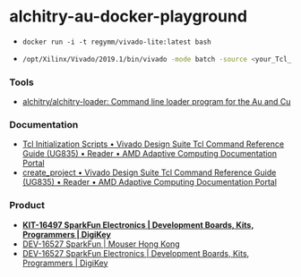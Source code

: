 alchitry-au-docker-playground
=============================
- `docker run -i -t regymm/vivado-lite:latest bash`
- ```bash
  /opt/Xilinx/Vivado/2019.1/bin/vivado -mode batch -source <your_Tcl_script> # https://github.com/hdlguy/vivado_tcl/tree/master
  ```
### Tools
- [alchitry/alchitry-loader: Command line loader program for the Au and Cu](https://github.com/alchitry/alchitry-loader/tree/master)

### Documentation
- [Tcl Initialization Scripts • Vivado Design Suite Tcl Command Reference Guide (UG835) • Reader • AMD Adaptive Computing Documentation Portal](https://docs.xilinx.com/r/en-US/ug835-vivado-tcl-commands/Tcl-Initialization-Scripts)
- [create_project • Vivado Design Suite Tcl Command Reference Guide (UG835) • Reader • AMD Adaptive Computing Documentation Portal](https://docs.xilinx.com/r/en-US/ug835-vivado-tcl-commands/create_project)

### Product
- [**KIT-16497 SparkFun Electronics | Development Boards, Kits, Programmers | DigiKey**](https://www.digikey.hk/en/products/detail/sparkfun-electronics/KIT-16497/13158153)
- [DEV-16527 SparkFun | Mouser Hong Kong](https://www.mouser.hk/ProductDetail/SparkFun/DEV-16527?qs=W%2FMpXkg%252BdQ6G3CPW%2FClVVA%3D%3D)
- [DEV-16527 SparkFun Electronics | Development Boards, Kits, Programmers | DigiKey](https://www.digikey.hk/en/products/detail/sparkfun-electronics/DEV-16527/12823070)
